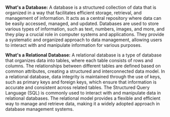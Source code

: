 **What's a Database:**
A database is a structured collection of data that is organized in a way that facilitates efficient storage, retrieval, and management of information. It acts as a central repository where data can be easily accessed, managed, and updated. Databases are used to store various types of information, such as text, numbers, images, and more, and they play a crucial role in computer systems and applications. They provide a systematic and organized approach to data management, allowing users to interact with and manipulate information for various purposes.

**What's a Relational Database:**
A relational database is a type of database that organizes data into tables, where each table consists of rows and columns. The relationships between different tables are defined based on common attributes, creating a structured and interconnected data model. In a relational database, data integrity is maintained through the use of keys, such as primary keys and foreign keys, which ensure that information is accurate and consistent across related tables. The Structured Query Language (SQL) is commonly used to interact with and manipulate data in relational databases. The relational model provides a flexible and efficient way to manage and retrieve data, making it a widely adopted approach in database management systems.